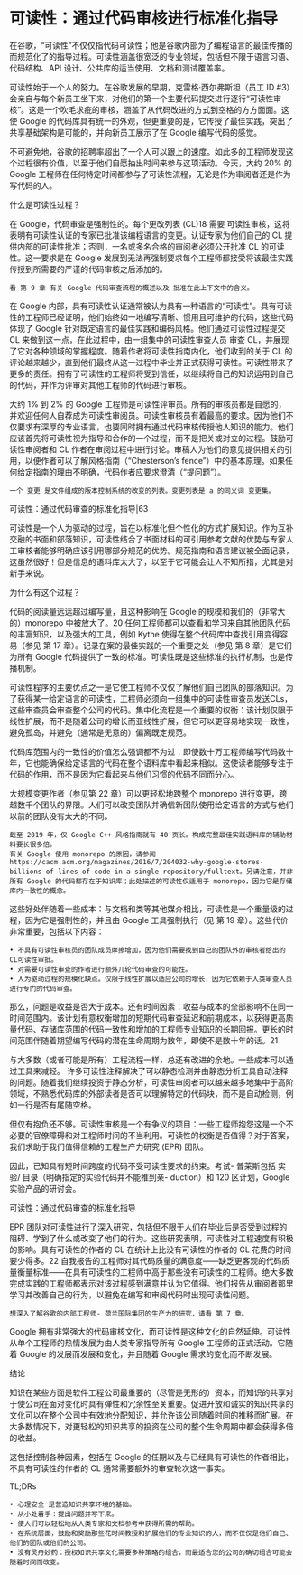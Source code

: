 # 可读性：通过代码审核进行标准化指导

在谷歌，“可读性”不仅仅指代码可读性；他是谷歌内部为了编程语言的最佳传播的而规范化了的指导过程。可读性涵盖很宽泛的专业领域，包括但不限于语言习语、代码结构、API 设计、公共库的适当使用、文档和测试覆盖率。

可读性始于一个人的努力。在谷歌发展的早期，克雷格·西尔弗斯坦（员工 ID #3）会亲自与每个新员工坐下来，对他们的第一个主要代码提交进行逐行“可读性审核”。这是一个吹毛求疵的审核，涵盖了从代码改进的方式到空格的方方面面。这使 Google 的代码库具有统一的外观，但更重要的是，它传授了最佳实践，突出了共享基础架构是可能的，并向新员工展示了在 Google 编写代码的感觉。

不可避免地，谷歌的招聘率超出了一个人可以跟上的速度。如此多的工程师发现这个过程很有价值，以至于他们自愿抽出时间来参与这项活动。今天，大约 20% 的 Google 工程师在任何特定时间都参与了可读性流程，无论是作为审阅者还是作为写代码的人。


什么是可读性过程？

在 Google，代码审查是强制性的。每个更改列表 (CL)18 需要 可读性审核，这将表明有可读性认证的专家已批准该编程语言的变更。认证专家为他们自己的 CL 提供内部的可读性批准；否则，一名或多名合格的审阅者必须公开批准 CL 的可读性。这一要求是在 Google 发展到无法再强制要求每个工程师都接受将该最佳实践传授到所需要的严谨的代码审核之后添加的。

    看 第 9 章 有关 Google 代码审查流程的概述以及 批准在此上下文中的含义。

在 Google 内部，具有可读性认证通常被认为具有一种语言的“可读性”。具有可读性的工程师已经证明，他们始终如一地编写清晰、惯用且可维护的代码，这些代码体现了 Google 针对既定语言的最佳实践和编码风格。他们通过可读性过程提交 CL 来做到这一点，在此过程中，由一组集中的可读性审查人员 审查 CL，并展现了它对各种领域的掌握程度。随着作者将可读性指南内化，他们收到的关于 CL 的评论越来越少，直到他们最终从这一过程中毕业并正式获得可读性。可读性带来了更多的责任。拥有了可读性的工程师将受到信任，以继续将自己的知识运用到自己的代码，并作为评审对其他工程师的代码进行审核。

大约 1% 到 2% 的 Google 工程师是可读性评审员。所有的审核员都是自愿的，并欢迎任何人自荐成为可读性审阅员。可读性审核员有着最高的要求。因为他们不仅要求有深厚的专业语言，也要同时拥有通过代码审核传授他人知识的能力。他们应该首先将可读性视为指导和合作的一个过程，而不是把关或对立的过程。鼓励可读性审阅者和 CL 作者在审阅过程中进行讨论。审稿人为他们的意见提供相关的引用，以便作者可以了解风格指南（“Chesterson’s fence”）中的基本原理。如果任何给定指南的理由不明确，代码作者应要求澄清（“提问题”）。

    一个 变更 是文件组成的版本控制系统的改变的列表。变更列表是 a 的同义词 变更集。


可读性：通过代码审查的标准化指导|63

可读性是一个人为驱动的过程，旨在以标准化但个性化的方式扩展知识。作为互补交融的书面和部落知识，可读性结合了书面材料的可引用参考文献的优势与专家人工审核者能够明确应该引用哪部分规范的优势。规范指南和语言建议被全面记录，这虽然很好！但是信息的语料库太大了，以至于它可能会让人不知所措，尤其是对新手来说。


为什么有这个过程？

代码的阅读量远远超过编写量，且这种影响在 Google 的规模和我们的（非常大的）monorepo 中被放大了。20 任何工程师都可以查看和学习来自其他团队代码的丰富知识，以及强大的工具，例如 Kythe 使得在整个代码库中查找引用变得容易（参见 第 17 章）。记录在案的最佳实践的一个重要之处（参见 第 8 章）是它们为所有 Google 代码提供了一致的标准。可读性既是这些标准的执行机制，也是传播机制。

可读性程序的主要优点之一是它使工程师不仅仅了解他们自己团队的部落知识。为了获得某一给定语言的可读性，工程师必须向一组集中的可读性审查员发送CLs，这些审查员会审查整个公司的代码。集中化流程是一个重要的权衡：该计划仅限于线性扩展，而不是随着公司的增长而亚线性扩展，但它可以更容易地实现一致性，避免孤岛，并避免（通常是无意的）偏离既定规范。

代码库范围内的一致性的价值怎么强调都不为过：即使数十万工程师编写代码数十年，它也能确保给定语言的代码在整个语料库中看起来相似。这使读者能够专注于代码的作用，而不是因为它看起来与他们习惯的代码不同而分心。

大规模变更作者（参见第 22 章）可以更轻松地跨整个 monorepo 进行变更，跨越数千个团队的界限。人们可以改变团队并确信新团队使用给定语言的方式与他们以前的团队没有太大的不同。

    截至 2019 年，仅 Google C++ 风格指南就有 40 页长。构成完整最佳实践语料库的辅助材料要长很多倍。
    有关 Google 使用 monorepo 的原因，请参阅 https://cacm.acm.org/magazines/2016/7/204032-why-google-stores-billions-of-lines-of-code-in-a-single-repository/fulltext。另请注意，并非所有 Google 的代码都存在于知识库；此处描述的可读性仅适用于 monorepo，因为它是存储库内一致性的概念。

这些好处伴随着一些成本：与文档和类等其他媒介相比，可读性是一个重量级的过程，因为它是强制性的，并且由 Google 工具强制执行（见 第 19 章）。这些代价非常重要，包括以下内容：

    • 不具有可读性审核员的团队成员摩擦增加，因为他们需要找到自己的团队外的审核者给出的CL可读性审批。
    • 对需要可读性审查的作者进行额外几轮代码审查的可能性。
    • 人为驱动过程的规模化缺点。仅限于线性扩展以适应公司的增长，因为它依赖于人类审查人员进行专门的代码审查。

那么，问题是收益是否大于成本。还有时间因素：收益与成本的全部影响不在同一时间范围内。该计划有意权衡增加的短期代码审查延迟和前期成本，以获得更高质量代码、存储库范围的代码一致性和增加的工程师专业知识的长期回报。更长的时间范围伴随着期望编写代码的潜在生命周期为数年，即使不是数十年的话。21

与大多数（或者可能是所有）工程流程一样，总还有改进的余地。一些成本可以通过工具来减轻。
许多可读性注释解决了可以静态检测并由静态分析工具自动注释的问题。随着我们继续投资于静态分析，可读性审阅者可以越来越多地集中于高阶领域，不熟悉代码库的外部读者是否可以理解特定的代码块，而不是自动检测，例如一行是否有尾随空格。


但仅有抱负还不够。可读性审核是一个有争议的项目：一些工程师抱怨这是一个不必要的官僚障碍和对工程师时间的不当利用。可读性的权衡是否值得？对于答案，我们求助于我们值得信赖的工程生产力研究 (EPR) 团队。

因此，已知具有短时间跨度的代码不受可读性要求的约束。考试- 普莱斯包括 实验/ 目录（明确指定的实验代码并不能推到亲- duction）和 120 区计划，Google 实验产品的研讨会。


可读性：通过代码审查的标准化指导

EPR 团队对可读性进行了深入研究，包括但不限于人们在毕业后是否受到过程的阻碍、学到了什么或改变了他们的行为。这些研究表明，可读性对工程速度有积极的影响。具有可读性的作者的 CL 在统计上比没有可读性的作者的 CL 花费的时间要少得多。22 自我报告的工程师对其代码质量的满意度——缺乏更客观的代码质量衡量标准——在具有可读性的工程师中高于那些没有可读性的工程师。绝大多数完成实践的工程师都表示对该过程感到满意并认为它值得。他们报告从审阅者那里学习并改善自己的行为，以避免在编写和审阅代码时出现可读性问题。

    想深入了解谷歌的内部工程师- 荷兰国际集团的生产力的研究，请看 第 7 章。

Google 拥有非常强大的代码审核文化，而可读性是这种文化的自然延伸。可读性从单个工程师的热情发展为由人类专家指导所有 Google 工程师的正式活动。它随着 Google 的发展而发展和变化，并且随着 Google 需求的变化而不断发展。

结论

知识在某些方面是软件工程公司最重要的（尽管是无形的）资本，而知识的共享对于使公司在面对变化时具有弹性和冗余性至关重要。促进开放和诚实的知识共享的文化可以在整个公司中有效地分配知识，并允许该公司随着时间的推移而扩展。在大多数情况下，对更轻松的知识共享的投资在公司的整个生命周期中都会获得多倍的收益。

这包括控制各种因素，包括在 Google 的任期以及与已经具有可读性的作者相比，不具有可读性的作者的 CL 通常需要额外的审查轮次这一事实。


TL;DRs

    • 心理安全 是营造知识共享环境的基础。
    • 从小处着手：提出问题并写下来。
    • 使人们可以轻松地从人类专家和文档参考中获得所需的帮助。
    • 在系统层面，鼓励和奖励那些花时间教授和扩展他们的专业知识的人，而不仅仅是他们自己、他们的团队或他们的公司。
    • 没有灵丹妙药：授权知识共享文化需要多种策略的组合，而最适合您的公司的确切组合可能会随着时间而改变。
